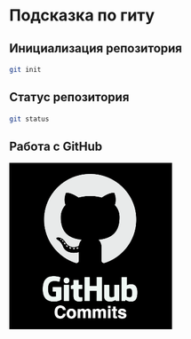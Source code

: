 # Подсказка по гиту

## Инициализация репозитория

```sh
git init
```

## Статус репозитория

```sh
git status
```
## Работа с GitHub
![Это значок GitHub](gitHUB.png)

